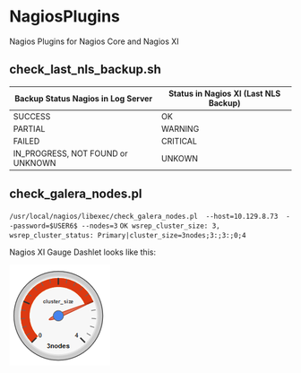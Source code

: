 # NagiosPlugins
Nagios Plugins for Nagios Core and Nagios XI


## check_last_nls_backup.sh


| Backup Status Nagios in Log Server  | Status in Nagios XI (Last NLS Backup) |
|-----------------------------------|---------------------------------------|
| SUCCESS                           | OK                                    |
| PARTIAL                           | WARNING                               |
| FAILED                            | CRITICAL                              |
| IN_PROGRESS, NOT FOUND or UNKNOWN | UNKOWN                                |


## check_galera_nodes.pl

``/usr/local/nagios/libexec/check_galera_nodes.pl  --host=10.129.8.73  --password=$USER6$ --nodes=3``
``
OK wsrep_cluster_size: 3, wsrep_cluster_status: Primary|cluster_size=3nodes;3:;3:;0;4
``

Nagios XI Gauge Dashlet looks like this:

![Gauge](img/Galera%20Gauge.png)
